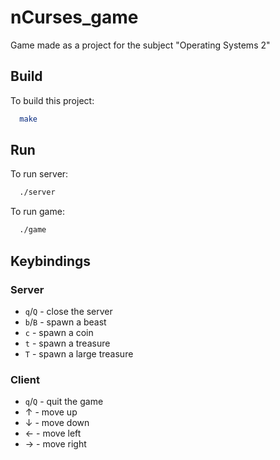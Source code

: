 # nCurses_game

Game made as a project for the subject "Operating Systems 2"

## Build

To build this project:
```bash
  make
```

## Run

To run server:

```bash
  ./server
```

To run game:

```bash
  ./game
```
## Keybindings

### Server

- `q`/`Q` - close the server
- `b`/`B` - spawn a beast
- `c` - spawn a coin
- `t` - spawn a treasure
- `T` - spawn a large treasure

### Client

- `q`/`Q` - quit the game
- &uarr; - move up
- &darr; - move down
- &larr; - move left
- &rarr; - move right